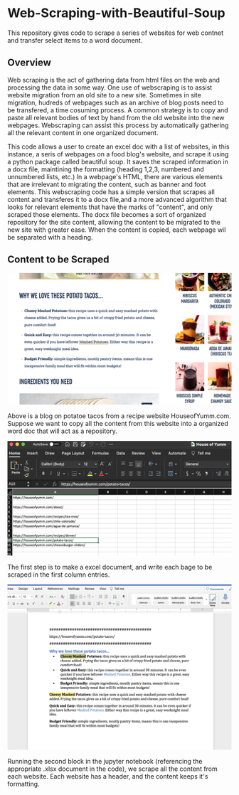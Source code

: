 # Web-Scraping-with-Beautiful-Soup

This repository gives code to scrape a series of websites for web contnet and transfer select items to a word document.

## Overview

Web scraping is the act of gathering data from html files on the web and processing the data in some way.
One use of webscraping is to assist website migration from an old site to a new site. Sometimes in site migration, hudreds
of webpages such as an archive of blog posts need to be transfered, a time cosuming process. A common strategy is to copy
and paste all relevant bodies of text by hand from the old website into the new webpages.
Webscraping can assist this process by automatically gathering all the relevant content in one organized document.

This code allows a user to create an excel doc with a list of websites, in this instance, a seris of webpages on a food blog's
website, and scrape it using a python package called beautiful soup. It saves the scraped information in a docx file,
maintining the formatting (heading 1,2,3, numbered and unnumbered lists, etc.) In a webpage's HTML, there are various 
elements that are irrelevant to migrating the content, such as banner and foot elements. This webscraping code has a simple 
version that scrapes all content and transferes it to a docx file,and a more advanced algorithm that looks for relevant elements 
that have the marks of "content", and only scraped those elements. The docx file becomes a sort of organized repository for the site
content, allowing the content to be migrated to the new site with greater ease. When the content is copied, each webpage wil be
separated with a heading.

## Content to be Scraped

![](images/blog_example.png)

Above is a blog on potatoe tacos from a recipe website HouseofYumm.com. Suppose we want to copy all the content from this website into a organized word doc that will act as a repository.

![](images/xlsx_doc.png)

The first step is to make a excel document, and write each bage to be scraped in the first column entries.

![](images/content_repo.png)

Running the second block in the jupyter notebook (referencing the appropriate .xlsx document in the code), we scrape all the content from each website. Each website has a header, and the content keeps it's formatting.
